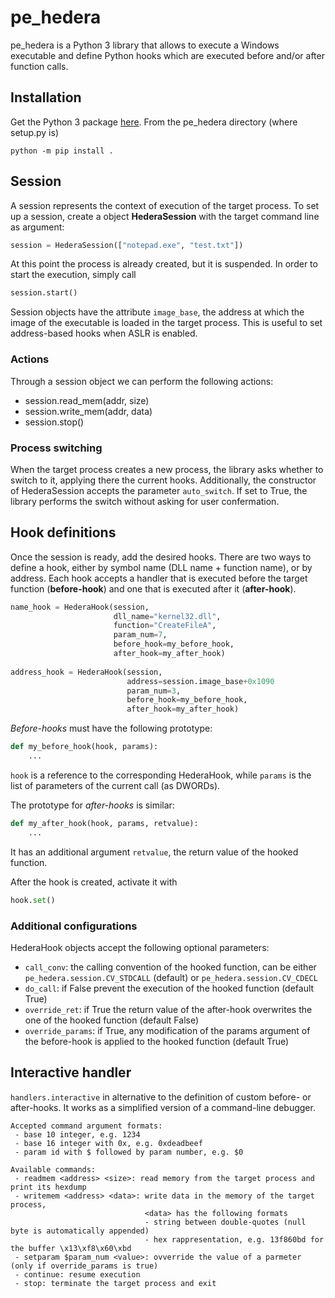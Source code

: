 # pe_hedera

pe_hedera is a Python 3 library that allows to execute a Windows executable and define Python hooks which are executed before and/or after function calls.

## Installation

Get the Python 3 package [here](pe_hedera.zip). From the pe_hedera directory (where setup.py is)

```
python -m pip install .
```

## Session
A session represents the context of execution of the target process. To set up a session,  create a object **HederaSession** with the target command line as argument:

```python
session = HederaSession(["notepad.exe", "test.txt"])
```

At this point the process is already created, but it is suspended. In order to start the execution, simply call

```python
session.start()
```

Session objects have the attribute `image_base`, the address at which the image of the executable is loaded in the target process. This is useful to set address-based hooks when ASLR is enabled.

### Actions

Through a session object we can perform the following actions:

- session.read_mem(addr, size)
- session.write_mem(addr, data)
- session.stop()

### Process switching

When the target process creates a new process, the library asks whether to switch to it, applying there the current hooks.
Additionally, the constructor of HederaSession accepts the parameter `auto_switch`. If set to True, the library performs the switch without asking for user confermation.

## Hook definitions
Once the session is ready, add the desired hooks.
There are two ways to define a hook, either by symbol name (DLL name + function name), or by address.
Each hook accepts a handler that is executed before the target function (**before-hook**) and one that is executed after it (**after-hook**). 

```python
name_hook = HederaHook(session, 
                       dll_name="kernel32.dll",
                       function="CreateFileA",
                       param_num=7,
                       before_hook=my_before_hook,
                       after_hook=my_after_hook)
                       
address_hook = HederaHook(session, 
                          address=session.image_base+0x1090
                          param_num=3,
                          before_hook=my_before_hook,
                          after_hook=my_after_hook)               
```

*Before-hooks* must have the following prototype:

```python
def my_before_hook(hook, params):
    ...
```

`hook` is a reference to the corresponding HederaHook, while `params` is the list of parameters of the current call (as DWORDs).

The prototype for *after-hooks* is similar:

```python
def my_after_hook(hook, params, retvalue):
    ...
```

It has an additional argument `retvalue`, the return value of the hooked function.

After the hook is created, activate it with

```python
hook.set()
```

### Additional configurations

HederaHook objects accept the following optional parameters:

- `call_conv`: the calling convention of the hooked function, can be either `pe_hedera.session.CV_STDCALL` (default) or `pe_hedera.session.CV_CDECL`
- `do_call`: if False prevent the execution of the hooked function (default True)
- `override_ret`: if True the return value of the after-hook overwrites the one of the hooked function (default False)
- `override_params`: if True, any modification of the params argument of the before-hook is applied to the hooked function (default True)

## Interactive handler

`handlers.interactive` in alternative to the definition of custom before- or after-hooks. It works as a simplified version of a command-line debugger.

```
Accepted command argument formats:
 - base 10 integer, e.g. 1234
 - base 16 integer with 0x, e.g. 0xdeadbeef
 - param id with $ followed by param number, e.g. $0

Available commands:
 - readmem <address> <size>: read memory from the target process and print its hexdump
 - writemem <address> <data>: write data in the memory of the target process,
                              <data> has the following formats
                              - string between double-quotes (null byte is automatically appended)
                              - hex rappresentation, e.g. 13f860bd for the buffer \x13\xf8\x60\xbd
 - setparam $param_num <value>: ovverride the value of a parmeter (only if override_params is true)
 - continue: resume execution
 - stop: terminate the target process and exit
```


